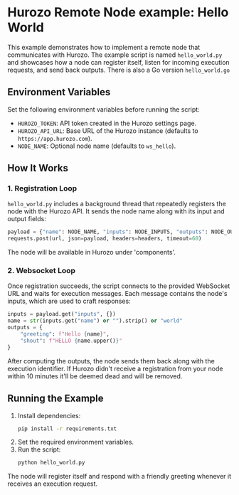 # Hurozo Remote Node example: Hello World

This example demonstrates how to implement a remote node that communicates with Hurozo. The example script is named `hello_world.py` and showcases how a node can register itself, listen for incoming execution requests, and send back outputs.
There is also a Go version `hello_world.go`

## Environment Variables
Set the following environment variables before running the script:

- `HUROZO_TOKEN`: API token created in the Hurozo settings page.
- `HUROZO_API_URL`: Base URL of the Hurozo instance (defaults to `https://app.hurozo.com`).
- `NODE_NAME`: Optional node name (defaults to `ws_hello`).

## How It Works

### 1. Registration Loop
`hello_world.py` includes a background thread that repeatedly registers the node with the Hurozo API. It sends the node name along with its input and output fields:

```python
payload = {"name": NODE_NAME, "inputs": NODE_INPUTS, "outputs": NODE_OUTPUTS}
requests.post(url, json=payload, headers=headers, timeout=60)
```

The node will be available in Hurozo under 'components'.

### 2. Websocket Loop
Once registration succeeds, the script connects to the provided WebSocket URL and waits for execution messages. Each message contains the node's inputs, which are used to craft responses:

```python
inputs = payload.get("inputs", {})
name = str(inputs.get("name") or "").strip() or "world"
outputs = {
    "greeting": f"Hello {name}",
    "shout": f"HELLO {name.upper()}"
}
```

After computing the outputs, the node sends them back along with the execution identifier.
If Hurozo didn't receive a registration from your node within 10 minutes it'll be deemed dead and will be removed.

## Running the Example

1. Install dependencies:
   ```bash
   pip install -r requirements.txt
   ```
2. Set the required environment variables.
3. Run the script:
   ```bash
   python hello_world.py
   ```

The node will register itself and respond with a friendly greeting whenever it receives an execution request.

